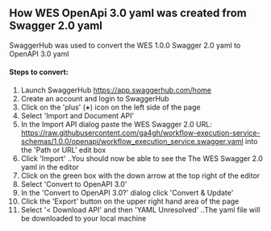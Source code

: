 ## How WES OpenApi 3.0 yaml was created from Swagger 2.0 yaml

SwaggerHub was used to convert the WES 1.0.0 Swagger 2.0 yaml to OpenAPI 3.0 yaml

#### Steps to convert:
1. Launch SwaggerHub https://app.swaggerhub.com/home
1. Create an account and login to SwaggerHub
1. Click on the 'plus' (**+**) icon on the left side of the page
1. Select 'Import and Document API'
1. In the Import API dialog paste the WES Swagger 2.0 URL: 
https://raw.githubusercontent.com/ga4gh/workflow-execution-service-schemas/1.0.0/openapi/workflow_execution_service.swagger.yaml into the
 'Path or URL' edit box
1. Click 'Import'
..You should now be able to see the The WES Swagger 2.0 yaml in the editor
1. Click on the green box with the down arrow at the top right of the editor
1. Select 'Convert to OpenAPI 3.0'
1. In the 'Convert to OpenAPI 3.0?' dialog click 'Convert & Update'
1. Click the 'Export' button on the upper right hand area of the page
1. Select '< Download API' and then 'YAML Unresolved' ..The yaml file will be downloaded to your local machine
